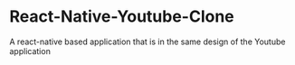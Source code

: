 # React-Native-Youtube-Clone

A react-native based application that is in the same design of the Youtube application

